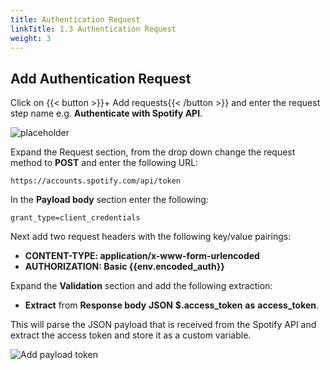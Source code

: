 ```yaml
---
title: Authentication Request
linkTitle: 1.3 Authentication Request
weight: 3
---
```


## Add Authentication Request

Click on {{< button >}}+ Add requests{{< /button >}} and enter the request step name e.g. **Authenticate with Spotify API**.

![placeholder](../../img/add-request.png)

Expand the Request section, from the drop down change the request method to **POST** and enter the following URL:

``` text
https://accounts.spotify.com/api/token
```

In the **Payload body** section enter the following:

``` text
grant_type=client_credentials
```

Next add two request headers with the following key/value pairings:

- **CONTENT-TYPE: application/x-www-form-urlencoded**
- **AUTHORIZATION: Basic {{env.encoded_auth}}**

Expand the **Validation** section and add the following extraction:

- **Extract** from **Response body** **JSON** **$.access_token** **as** **access_token**. 

This will parse the JSON payload that is received from the Spotify API and extract the access token and store it as a custom variable.

![Add payload token](../../img/add-payload-token.png)
